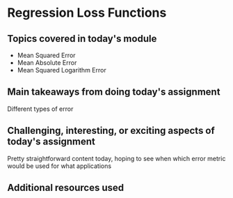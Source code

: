 # Regression Loss Functions

## Topics covered in today's module
* Mean Squared Error
* Mean Absolute Error
* Mean Squared Logarithm Error

## Main takeaways from doing today's assignment
Different types of error

## Challenging, interesting, or exciting aspects of today's assignment
Pretty straightforward content today, hoping to see when which error metric would be used for what applications

## Additional resources used 
<To be filled>
